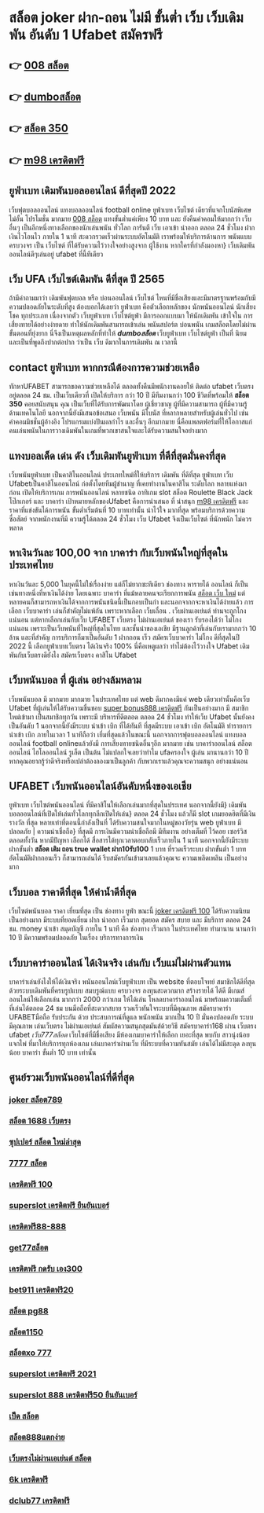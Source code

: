 # สล็อต joker ฝาก-ถอน ไม่มี ขั้นต่ำ เว็บ เว็บเดิมพัน  อันดับ 1 Ufabet  สมัครฟรี

## 👉 [008 สล็อต](https://mabet.net/register/)
## 👉 [dumboสล็อต](https://member.mabet.net/?action=login)
## 👉 [สล็อต 350](https://mabet.net/)
## 👉 [m98 เครดิตฟรี](https://mabet.net/20-free-100/)

## ยูฟ่าเบท  เดิมพันบอลออนไลน์ ดีที่สุดปี 2022

เว็บฟุตบอลออนไลน์ แทงบอลออนไลน์ football online  ยูฟ่าเบท    เว็บไซต์ เดียวที่แจกโบนัสพิเศษไม่อั้น โปรโมชั่น  มากมาย  [008 สล็อต](https://member.mabet.net/?action=login) แทงขั้นต่ำแค่เพียง 10 บาท และ ยังคืนค่าคอมให้มากกว่า เว็บ อื่นๆ เป็นอีกหนึ่งทางเลือกของนักเล่นพนัน ทั่วโลก การันตี เว็บ  เอาเข้า  นำออก  ตลอด 24 ชั่วโมง   ฝากเงินไวโอนไว ภายใน 1 นาที สะดวกรวดเร็วผ่านระบบอัตโนมัติ เราพร้อมให้บริการด้านการ พนันแบบครบวงจร เป็น เว็บไซต์ ที่ได้รับความไว้วางใจอย่างสูงจาก  ผู้ใช้งาน   หากใครที่กำลังมองหา}  เว็บเดิมพันออนไลน์ดีๆเล่นอยู่  ufabet  ที่นี้ทีเดียว


## เว็บ UFA เว็บไซต์เดิมพัน ดีที่สุด ปี 2565 

ถ้ามีคำถามมาว่า เดิมพันฟุตบอล   หรือ  บ่อนออนไลน์  เว็บไซต์ ไหนที่มีชื่อเสียงและมีมาตรฐานพร้อมกับมีความปลอดภัยในระดับที่สูง ต้องบอกได้เลยว่า ยูฟ่าเบท  คือตัวเลือกหลักของ นักพนันออนไลน์ นักเสี่ยงโชค ทุกประเภท  เนื่องจากตัว เว็บยูฟ่าเบท เว็บไซต์ยูฟ่า มีการออกแบบมา ให้นักเดิมพัน เข้าใจใน การเสี่ยงทายได้อย่างง่ายดาย ทำให้นักเดิมพันสามารถเข้าเล่น พนันสปอร์ต   บ่อนพนัน  เกมสล็อตโดยไม่ผ่านขั้นตอนที่ยุ่งยาก นี่จึงเป็นเหตุผลหลักที่ทำให้ ***dumboสล็อต*** เว็บยูฟ่าเบท เว็บไซต์ยูฟ่า เป็นที่ นิยม และเป็นที่พูดถึงปากต่อปาก ว่าเป็น เว็บ   ดีมากในการเดิมพัน ณ เวลานี้ 


##  contact ยูฟ่าเบท หากกรณีต้องการความช่วยเหลือ

 ทักหาUFABET สามารถขอความช่วยเหลือได้  ตลอดทั้งคืนมีพนักงานคอยให้ ติดต่อ ufabet เว็บตรง อยู่ตลอด 24 ชม. เป็นเว็บเดียวที่  เปิดให้บริการ กว่า 10 ปี มีทีมงานกว่า 100 ชีวิตที่พร้อมให้ **สล็อต 350** คอยสนับสนุน คุณ เป็นเว็บที่ได้รับการพัฒนาโดย ผู้เชี่ยวชาญ ผู้ที่มีความสามารถ ผู้ที่มีความรู้ด้านเทคโนโลยี นอกจากนี้ยังมีเสนอข้อเสนอ  เว็บพนัน มีโบนัส  ที่หลากหลายสำหรับผู้เล่นทั่วไป เช่น ค่าคอมมิชชั่นผู้อ้างอิง โปรแกรมแบ่งปันผลกำไร และอื่นๆ อีกมากมาย นี่คือแพลตฟอร์มที่ให้โอกาสแก่ คนเล่นพนันในการวางเดิมพันในเกมที่พวกเขาสนใจและได้รับความสนใจอย่างมาก

## แทงบอลเด็ด เด่น ดัง เว็บเดิมพันยูฟ่าเบท ที่ดีที่สุดมั่นคงที่สุด

 เว็บพนันยูฟ่าเบท  เป็นคาสิโนออนไลน์ ประเภทใหม่ที่ให้บริการ เดิมพัน  ที่ดีที่สุด  ยูฟ่าเบท เว็บ Ufabetเป็นคาสิโนออนไลน์   ก่อตั้งโดยทีมผู้ชำนาญ ที่เคยทำงานในคาสิโน ระดับโลก หลายแห่งมาก่อน เปิดให้บริการเกม การพนันออนไลน์ หลายชนิด อาทิเกม slot สล็อต Roulette Black Jack โป๊กเกอร์ และ บาคาร่า เป้าหมายหลักของUfabet  คือการนำเสนอ ที่ น่าสนุก [m98 เครดิตฟรี](https://mabet.net/register/) และ ราคาที่แข่งขันได้การพนัน ขั้นต่ำเริ่มต้นที่ 10 บาทเท่านั้น น่าไว้ใจ มากที่สุด พร้อมบริการด้วยความ ซื่อสัตย์  จากพนักงานที่มี ความรู้ได้ตลอด 24 ชั่วโมง  เว็บ Ufabet จึงเป็นเว็บไซต์ ที่นักพนัก  ไม่ควรพลาด

## หาเงินวันละ 100,00  จาก บาคาร่า กับเว็บพนันใหญ่ที่สุดในประเทศไทย

หาเงินวันละ 5,000  ในยุคนี้ไม่ใช่เรื่องง่าย แต่ก็ไม่ยากซะทีเดียว ช่องทาง หารายได้  ออนไลน์ ก็เป็นเช่นทางหนึ่งที่หาเงินได้ง่าย โดยเฉพาะ บาคาร่า ที่แม้หลายคนจะเรียกการพนัน [สล็อต เว็บ ใหม่](https://mabet.net/20-free-100/) แต่หลายคนก็สามารถหาเงินได้จากการพนันชนิดนี้เป็นกอบเป็นกำ และนอกจากกจะหาเงินได้ง่ายแล้ว การเลือก เว็บบาคาร่า เล่นก็สำคัญไม่แพ้กัน เพราะหากเลือก เว็บเถื่อน . เว็บผ่านเอเย่นต์  ท่านจะถูกโกงแน่นอน แต่หากเลือกเล่นกับเว็บ UFABET เว็บตรง ไม่ผ่านเอเย่นต์ ของเรา รับรองได้ว่า ไม่โกงแน่นอน เพราะเป็นเว็บพนันที่ใหญ่ที่สุดในไทย และชั้นนำของเอเชีย มีฐานลูกค้าที่เล่นกับเรามากกว่า 10 ล้าน และที่สำคัญ การบริการก็มาเป็นอันดับ 1 ฝากถอน เร็ว สมัครเว็บบาคาร่า ไม่โกง ดีที่สุดในปี 2022 นี้ เลือกยูฟ่าเบทเว็บตรง ได้เงินจริง 100% นี่คือเหตูผลว่า ทำไม่ต้องไว้วางใจ Ufabet  เดิมพันกับเว็บตรงดียังไง  สมัครเว็บตรง คาสิโน Ufabet   


## เว็บพนันบอล ที่ ผู้เล่น  อย่างล้มหลาม

 เว็บพนันบอล มี มากมาย มากมาย ในประเทศไทย แต่ web  ดีมากคงมีแค่ web เดียวเท่านั้นคือเว็บ Ufabet ที่ผู้เล่นให้ได้รับความชื่นชอบ [super bonus888 เครดิตฟรี](https://mabet.net/)  กันเป็นอย่างมาก มี สมาชิกใหม่เข้ามา เป็นสมาชิกทุกวัน เพราะมี บริหารที่ดีตลอด ตลอด 24 ชั่วโมง  ทำให้เว็บ Ufabet นั้นยังคงเป็นอันดับ 1  นอกจากนี้ยังมีระบบ นำเข้า   เบิก ที่ได้ทันที ที่สุดมีระบบ เอาเข้า  เบิก อัตโนมัติ ทำรายการ นำเข้า   เบิก ภายในเวลา 1 นาทีถือว่า เยี่มที่สุดแล้วในขณะนี้ นอกจากการฟุตบอลออนไลน์ แทงบอลออนไลน์ football onlineแล้วยังมี การเสี่ยงทายชนิดอื่นๆอีก มากมาย   เช่น  บาคาร่าออนไลน์    สล็อตออนไลน์  ไฮโลออนไลน์    รูเล็ต  เป็นต้น ไม่แปลกใจเลยว่าทำไม ufaครองใจ ผู้เล่น มานานกว่า 10 ปี หากคุณอยากรู้ว่าดีจริงหรือเปล่าต้องลองมาเป็นลูกค้า กับพวกเราแล้วคุณจะความสนุก อย่างแน่นอน


## UFABET เว็บพนันออนไลน์อันดับหนึ่งของเอเชีย

ยูฟ่าเบท   เว็บไซต์พนันออนไลน์ ที่มีคาสิโนให้เลือกเล่นมากที่สุดในประเทศ นอกจากนี้ยังมี} เดิมพันบอลออนไลน์ที่เปิดให้เล่นทั่วโลกทุกลีกเปิดให้เล่น} ตลอด 24 ชั่วโมง  แล้วก็มี slot เกมยอดฮิตที่มีเงินรางวัล ที่สุด หลายเท่าที่ตอนนี้กำลังเป็นที่ ได้รับความสนใจมากในหมู่ของวัยรุ่น  web ยูฟ่าเบท  มีปลอดภัย | ความน่าเชื่อถือ} ที่สุดมี การเงินมีความน่าเชื่อถือมี มีทีมงาน  อย่างเต็มที่ ไว้คอย เซอร์วิส  ตลอดทั้งวัน  หากมีปัญหา เลือกได้  สื่อสารได้ทุกเวลาตอบกลับเร็วภายใน 1 นาที นอกจากนี้ยังมีระบบ ฝากขั้นต่ำ **สล็อต เติม ถอน true wallet ฝาก10รับ100** 1 บาท ที่รวดเร็วระบบ ฝากขั้นต่ำ 1 บาท อัตโนมัติฝากถอนเร็ว ก็สามารถเล่นได้ รีบสมัครกันเข้ามาเลยแล้วคุณจะ ความเพลิดเพลิน เป็นอย่างมาก



## เว็บบอล ราคาดีที่สุด ให้ค่าน้ำดีที่สุด

 เว็บไซต์พนันบอล  ราคา   เยี่ยมที่สุด  เป็น   ช่องทาง ยูฟ่า  ขณะนี้  [joker เครดิตฟรี 100](https://mabet.net/credit-free-50/) ได้รับความนิยม   เป็นอย่างมาก มีระบบที่ยอดเยี่ยม  ฝาก   นำออก  เร็วมาก   สุดยอด  สมัคร   สบาย และ มีบริการ   ตลอด 24 ชม.   money  นำเข้า  สมุดบัญชี  ภายใน  1 นาที   คือ   ช่องทาง  เร็วมาก ในประเทศไทย  ทำมานาน   นานกว่า 10 ปี  มีความพร้อมปลอดภัย ในเรื่อง  บริการทางการเงิน

## เว็บบาคาร่าออนไลน์ ได้เงินจริง เล่นกับ เว็บแม่ไม่ผ่านตัวแทน 

บาคาร่าเล่นยังไงให้ได้เงินจริง พนันออนไลน์เว็บยูฟ่าเบท เป็น website ที่ตอบโจทย์  สมาชิกได้ดีที่สุด ด้วยระบบเดิมพันที่ครบรูปแบบ สมบรูณ์แบบ ครบวงจร ลงทุนสะดวกมาก  สร้างรายได้ ได้ดี มีเกมส์ออนไลน์ให้เลือกเล่น มากกว่า 2000 กว่าเกม ให้ได้เล่น โหลดบาคาร่าออนไลน์ มาพร้อมความเต็มที่  ที่เล่นได้ตลอด 24 ชม บนมือถือที่สะดวกสบาย รวดเร็วทันใจระบบที่มีคุณภาพ สมัครบาคาร่า UFABETมือถือ รับประกัน ด้วย ประสบการณ์ที่ดูแล  พนักพนัน มากเป็น 10 ปี มั่นคงปลอดภัย ระบบมีคุณภาพ เล่นเว็บตรง ไม่ผ่านเอเย่นต์ สัมผัสความสนุกสุดมันส์ด้วยวิธี สมัครบาคาร่า168 ผ่าน เว็บตรง ufabet *เว็บ777สล็อต*  เว็บไซต์ที่มีชื่อเสียง มีห้องเกมบาคาร่าให้เลือก เยอะที่สุด พบกับ สาวนุ่งน้อยแจกไพ่  ที่มาให้บริการทุกห้องเกม เล่นบาคาร่าผ่านเว็บ ที่มีระบบที่ความทันสมัย เล่นได้ไม่มีสะดุด  ลงทุนน้อย บาคาร่า ขั้นต่ำ 10 บาท เท่านั้น


## ศูนย์รวมเว็บพนันออนไลน์ที่ดีที่สุด

### [joker สล็อต789](https://atom.io/themes/สมัครฟรีเครดิต%20ซุปเปอร์%20สล็อต%20ทางเข้า%20008%20สล็อต%20PG%2020รับ100%20เว็บตรง100%)
### [สล็อต 1688 เว็บตรง](https://atom.io/themes/สมัครฟรีเครดิต%20เครดิตฟรี%2058%20ดาวน์โหลด%20008%20สล็อต%20PG%2020รับ100%20เว็บตรง100%)
### [ซุปเปอร์ สล็อต ใหม่ล่าสุด](https://atom.io/themes/สมัครฟรีเครดิต%20superslot%20101%20เครดิตฟรี%2050%20008%20สล็อต%20PG%2020รับ100%20เว็บตรง100%)
### [7777 สล็อต](https://atom.io/themes/สมัครฟรีเครดิต%20เครดิตฟรี50%20mega168%20008%20สล็อต%20PG%2020รับ100%20เว็บตรง100%)
### [เครดิตฟรี 100](https://atom.io/themes/สมัครฟรีเครดิต%20superslot%20เครดิตฟรี%2050%20ล่าสุด%20008%20สล็อต%20PG%2020รับ100%20เว็บตรง100%)
### [superslot เครดิตฟรี ยืนยันเบอร์](https://atom.io/themes/สมัครฟรีเครดิต%20ทางเข้า%20สล็อต%20369%20008%20สล็อต%20PG%2020รับ100%20เว็บตรง100%)
### [เครดิตฟรี88-888](https://atom.io/themes/สมัครฟรีเครดิต%20สล็อตspg%20008%20สล็อต%20PG%2020รับ100%20เว็บตรง100%)
### [get77สล็อต](https://atom.io/themes/สมัครฟรีเครดิต%20superslot%20เครดิตฟรี%2050%20รับ%20otp%20008%20สล็อต%20PG%2020รับ100%20เว็บตรง100%)
### [เครดิตฟรี กดรับ เอง300](https://atom.io/themes/สมัครฟรีเครดิต%20เครดิตฟรี%2020%20เล่นได้%20200%20ถอนได้%20100%20008%20สล็อต%20PG%2020รับ100%20เว็บตรง100%)
### [bet911 เครดิตฟรี20](https://atom.io/themes/สมัครฟรีเครดิต%20pgslot99%20เครดิตฟรี%20008%20สล็อต%20PG%2020รับ100%20เว็บตรง100%)
### [สล็อต pg88](https://atom.io/themes/สมัครฟรีเครดิต%20สล็อต1150%20008%20สล็อต%20PG%2020รับ100%20เว็บตรง100%)
### [สล็อต1150](https://atom.io/themes/สมัครฟรีเครดิต%20สล็อตxo%20888%20วอลเล็ต%20008%20สล็อต%20PG%2020รับ100%20เว็บตรง100%)
### [สล็อตxo 777](https://atom.io/themes/สมัครฟรีเครดิต%20สล็อต%20pg%20เว็บตรง%20ไม่ผ่านเอเย่นต์ฝากถอนไม่มีขั้นต่ํา%20008%20สล็อต%20PG%2020รับ100%20เว็บตรง100%)
### [superslot เครดิตฟรี 2021](https://atom.io/themes/สมัครฟรีเครดิต%20เครดิตฟรี%20pg%20008%20สล็อต%20PG%2020รับ100%20เว็บตรง100%)
### [superslot 888 เครดิตฟรี50 ยืนยันเบอร์](https://atom.io/themes/สมัครฟรีเครดิต%20สล็อต%20png%20008%20สล็อต%20PG%2020รับ100%20เว็บตรง100%)
### [เป็ด สล็อต](https://atom.io/themes/สมัครฟรีเครดิต%20m9853%20เครดิตฟรี68บาท%20008%20สล็อต%20PG%2020รับ100%20เว็บตรง100%)
### [สล็อต888แตกง่าย](https://atom.io/themes/สมัครฟรีเครดิต%20สล็อต%20mgm99win%20008%20สล็อต%20PG%2020รับ100%20เว็บตรง100%)
### [เว็บตรงไม่ผ่านเอเย่นต์ สล็อต](https://atom.io/themes/สมัครฟรีเครดิต%20สล็อต008%20008%20สล็อต%20PG%2020รับ100%20เว็บตรง100%)
### [6k เครดิตฟรี](https://atom.io/themes/สมัครฟรีเครดิต%20เครดิตฟรี%20ไม่ต้องฝาก%20ไม่ต้องแชร์%20แค่%20โหลด%20แอ%20พ%20008%20สล็อต%20PG%2020รับ100%20เว็บตรง100%)
### [dclub77 เครดิตฟรี](https://atom.io/themes/สมัครฟรีเครดิต%20winner55%20เครดิตฟรี%20008%20สล็อต%20PG%2020รับ100%20เว็บตรง100%)